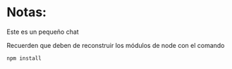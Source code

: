 # Notas:

Este es un pequeño chat 

Recuerden que deben de reconstruir los módulos de node con el comando

```
npm install
```